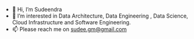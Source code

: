 - 👋 Hi, I’m Sudeendra
- 👀 I’m interested in Data Architecture, Data Engineering , Data Science, Cloud Infrastructure and Software Engineering.
- 📫 Please reach me on sudee.gm@gmail.com

<!---
Sudhi162/Sudhi162 is a ✨ special ✨ repository because its `README.md` (this file) appears on your GitHub profile.
You can click the Preview link to take a look at your changes.
--->
